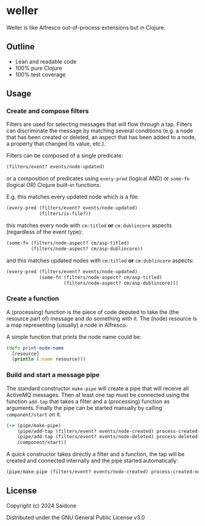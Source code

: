# weller
Weller is like Alfresco out-of-process extensions but in Clojure.

## Outline
- Lean and readable code
- 100% pure Clojure
- 100% test coverage

## Usage
### Create and compose filters
Filters are used for selecting messages that will flow through a tap. Filters can discriminate the message by matching
several conditions (e.g. a node that has been created or deleted, an aspect that has been added to a node, a property
that changed its value, etc.).

Filters can be composed of a single predicate:
```clojure
(filters/event? events/node-updated)
```
or a composition of predicates using `every-pred` (logical AND) or `some-fn` (logical OR) Clojure built-in functions.

E.g. this matches every updated node which is a file:
```clojure
(every-pred (filters/event? events/node-updated)
            (filters/is-file?))
```
this matches every node with `cm:titled` **or** `cm:dublincore` aspects (regardless of the event type): 
```clojure
(some-fn (filters/node-aspect? cm/asp-titled)
         (filters/node-aspect? cm/asp-dublincore))
```
and this matches updated nodes with `cm:titled` **or** `cm:dublincore` aspects:
```clojure
(every-pred (filters/event? events/node-updated)
            (some-fn (filters/node-aspect? cm/asp-titled)
                     (filters/node-aspect? cm/asp-dublincore)))
```
### Create a function
A (processing) function is the piece of code deputed to take the (the resource part of) message and do something with it.
The (node) resource is a map representing (usually) a node in Alfresco.

A simple function that prints the node name could be:
```clojure
(defn print-node-name
  [resource]
  (println (:name resource)))
```
### Build and start a message pipe
The standard constructor `make-pipe` will create a pipe that will receive all ActiveMQ messages. Then at least one tap
must be connected using the function `add-tap` that takes a filter and a (processing) function as arguments. Finally the
pipe can be started manually by calling `component/start` on it.
```clojure
(-> (pipe/make-pipe)
    (pipe/add-tap (filters/event? events/node-created) process-created-node)
    (pipe/add-tap (filters/event? events/node-deleted) process-deleted-node)
    (component/start))
```
A *quick* constructor takes directly a filter and a function, the tap will be created and connected internally and the
pipe started automatically:
```clojure
(pipe/make-pipe (filters/event? events/node-created) process-created-node)
```
## License
Copyright (c) 2024 Saidone

Distributed under the GNU General Public License v3.0
